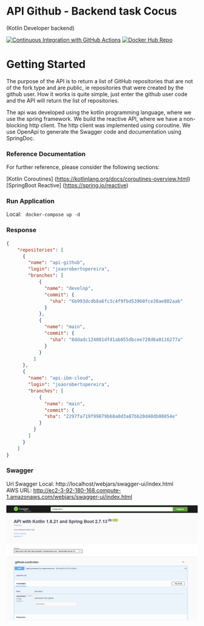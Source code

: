 # API Github - Backend task Cocus
(Kotlin Developer backend)

[![Continuous Integration with GitHub Actions](https://github.com/joaorobertopereira/api-github/actions/workflows/continuous_integration.yml/badge.svg?branch=main)](https://github.com/joaorobertopereira/api-github/actions/workflows/continuous_integration.yml)
[![Docker Hub Repo](https://img.shields.io/docker/pulls/joaoroberto/api-github.svg)](https://hub.docker.com/repository/docker/joaoroberto/api-github)

# Getting Started
The purpose of the API is to return a list of GitHub repositories that are not of the fork type and are public, ie repositories that were created by the github user. How it works is quite simple, just enter the github user code and the API will return the list of repositories.

The api was developed using the kotlin programming language, where we use the spring framework. 
We build the reactive API, where we have a non-blocking http client. The http client was implemented using coroutine. 
We use OpenApi to generate the Swagger code and documentation using SpringDoc.

### Reference Documentation
For further reference, please consider the following sections:

[Kotlin Coroutines] (https://kotlinlang.org/docs/coroutines-overview.html)
[SpringBoot Reactive] (https://spring.io/reactive)

### Run Application

Local:
<code>
    docker-compose up -d
</code>

### Response
```json
{
    "repositories": [
      {
        "name": "api-github",
        "login": "joaorobertopereira",
        "branches": [
            {
              "name": "develop",
              "commit": {
                "sha": "6b993dcdb8a6fc3c4f9fbd53960fce30ae802aab"
              }
            },
            {
              "name": "main",
              "commit": {
                "sha": "8ddadc124081dfd1ab855dbcee728d6a0116277a"
              }
            }
          ]
      },
      {
        "name": "api-ibm-cloud",
        "login": "joaorobertopereira",
        "branches": [
            {
              "name": "main",
              "commit": {
              "sha": "2297fa719f99879b68a0d3a87bb20d48db00854e"
            }
          }
        ]
      }    
    ]
}
```


### Swagger
Url Swagger Local: http://localhost/webjars/swagger-ui/index.html <br>
AWS URL: http://ec2-3-92-180-168.compute-1.amazonaws.com/webjars/swagger-ui/index.html

![img.png](doc/img/swagger-01.png)

    

